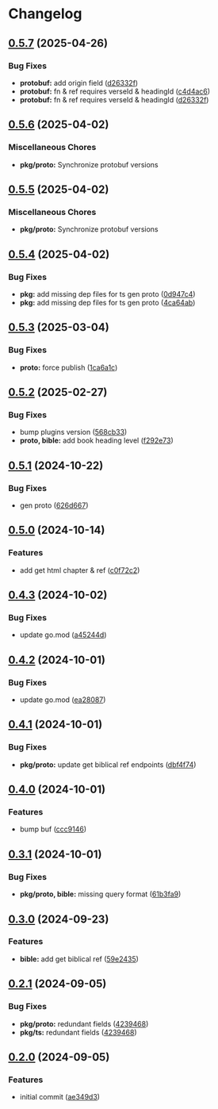 # Changelog

## [0.5.7](https://github.com/v-bible/protobuf/compare/pkg/proto/v0.5.6...pkg/proto/v0.5.7) (2025-04-26)


### Bug Fixes

* **protobuf:** add origin field ([d26332f](https://github.com/v-bible/protobuf/commit/d26332f2c07e05b1e10e5f5be8b03d150215da03))
* **protobuf:** fn & ref requires verseId & headingId ([c4d4ac6](https://github.com/v-bible/protobuf/commit/c4d4ac6d21ef2f682f4aeda5f58df5ed8f079d03))
* **protobuf:** fn & ref requires verseId & headingId ([d26332f](https://github.com/v-bible/protobuf/commit/d26332f2c07e05b1e10e5f5be8b03d150215da03))

## [0.5.6](https://github.com/v-bible/protobuf/compare/pkg/proto/v0.5.5...pkg/proto/v0.5.6) (2025-04-02)


### Miscellaneous Chores

* **pkg/proto:** Synchronize protobuf versions

## [0.5.5](https://github.com/v-bible/protobuf/compare/pkg/proto/v0.5.4...pkg/proto/v0.5.5) (2025-04-02)


### Miscellaneous Chores

* **pkg/proto:** Synchronize protobuf versions

## [0.5.4](https://github.com/v-bible/protobuf/compare/pkg/proto/v0.5.3...pkg/proto/v0.5.4) (2025-04-02)


### Bug Fixes

* **pkg:** add missing dep files for ts gen proto ([0d947c4](https://github.com/v-bible/protobuf/commit/0d947c41f6469febd80ab94551a60d6f298e21a4))
* **pkg:** add missing dep files for ts gen proto ([4ca64ab](https://github.com/v-bible/protobuf/commit/4ca64ab58fea53e835c1efdfaf0105b650811f18))

## [0.5.3](https://github.com/v-bible/protobuf/compare/pkg/proto/v0.5.2...pkg/proto/v0.5.3) (2025-03-04)


### Bug Fixes

* **proto:** force publish ([1ca6a1c](https://github.com/v-bible/protobuf/commit/1ca6a1c9648860cd5f1b7434a319cbf9ced4ac40))

## [0.5.2](https://github.com/v-bible/protobuf/compare/pkg/proto/v0.5.1...pkg/proto/v0.5.2) (2025-02-27)


### Bug Fixes

* bump plugins version ([568cb33](https://github.com/v-bible/protobuf/commit/568cb33b211b18a12ff400705c0c178c85e501ce))
* **proto, bible:** add book heading level ([f292e73](https://github.com/v-bible/protobuf/commit/f292e738d09949b3f070938de088aa929f45ed80))

## [0.5.1](https://github.com/v-bible/protobuf/compare/pkg/proto/v0.5.0...pkg/proto/v0.5.1) (2024-10-22)


### Bug Fixes

* gen proto ([626d667](https://github.com/v-bible/protobuf/commit/626d667e7334134566e27d8429224b3b87301ff6))

## [0.5.0](https://github.com/v-bible/protobuf/compare/pkg/proto/v0.4.3...pkg/proto/v0.5.0) (2024-10-14)


### Features

* add get html chapter & ref ([c0f72c2](https://github.com/v-bible/protobuf/commit/c0f72c27d7fe459f53509f07d24008ce7d042106))

## [0.4.3](https://github.com/v-bible/protobuf/compare/pkg/proto/v0.4.2...pkg/proto/v0.4.3) (2024-10-02)


### Bug Fixes

* update go.mod ([a45244d](https://github.com/v-bible/protobuf/commit/a45244df74517f417c6cac1c15c33d4ecd143f1f))

## [0.4.2](https://github.com/v-bible/protobuf/compare/pkg/proto/v0.4.1...pkg/proto/v0.4.2) (2024-10-01)


### Bug Fixes

* update go.mod ([ea28087](https://github.com/v-bible/protobuf/commit/ea280871d5b369a0ab94a4750ebc010b74e9506b))

## [0.4.1](https://github.com/v-bible/protobuf/compare/pkg/proto/v0.4.0...pkg/proto/v0.4.1) (2024-10-01)


### Bug Fixes

* **pkg/proto:** update get biblical ref endpoints ([dbf4f74](https://github.com/v-bible/protobuf/commit/dbf4f743428f8e8c28b370060f5dd407d3c32dfc))

## [0.4.0](https://github.com/v-bible/protobuf/compare/pkg/proto/v0.3.1...pkg/proto/v0.4.0) (2024-10-01)


### Features

* bump buf ([ccc9146](https://github.com/v-bible/protobuf/commit/ccc91466595508636deaf147dff73754457d4926))

## [0.3.1](https://github.com/v-bible/protobuf/compare/pkg/proto/v0.3.0...pkg/proto/v0.3.1) (2024-10-01)


### Bug Fixes

* **pkg/proto, bible:** missing query format ([61b3fa9](https://github.com/v-bible/protobuf/commit/61b3fa95e689c38f6c5d74ca311a1b009cd8520d))

## [0.3.0](https://github.com/v-bible/protobuf/compare/pkg/proto/v0.2.1...pkg/proto/v0.3.0) (2024-09-23)


### Features

* **bible:** add get biblical ref ([59e2435](https://github.com/v-bible/protobuf/commit/59e243502c61e758fb5c2f910520a18cf1ce20ea))

## [0.2.1](https://github.com/v-bible/protobuf/compare/pkg/proto/v0.2.0...pkg/proto/v0.2.1) (2024-09-05)


### Bug Fixes

* **pkg/proto:** redundant fields ([4239468](https://github.com/v-bible/protobuf/commit/4239468821623119df3a0eb005b2d8a06d90dd0c))
* **pkg/ts:** redundant fields ([4239468](https://github.com/v-bible/protobuf/commit/4239468821623119df3a0eb005b2d8a06d90dd0c))

## [0.2.0](https://github.com/v-bible/protobuf/compare/pkg/proto-v0.1.1...pkg/proto/v0.2.0) (2024-09-05)


### Features

* initial commit ([ae349d3](https://github.com/v-bible/protobuf/commit/ae349d308a11b5b42cd7c059582f11220dd363ad))
